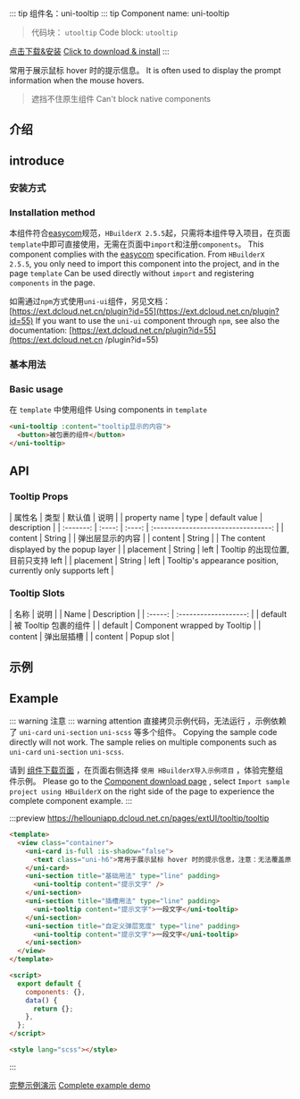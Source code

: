<md-translatedByGoogle />
::: tip 组件名：uni-tooltip
::: tip Component name: uni-tooltip

> 代码块： `utooltip`
> Code block: `utooltip`

[点击下载&安装](https://ext.dcloud.net.cn/plugin?name=uni-tooltip)
[Click to download & install](https://ext.dcloud.net.cn/plugin?name=uni-tooltip)
:::

常用于展示鼠标 hover 时的提示信息。
It is often used to display the prompt information when the mouse hovers.

> 遮挡不住原生组件
> Can't block native components

## 介绍
## introduce

### 安装方式
### Installation method

本组件符合[easycom](https://uniapp.dcloud.io/collocation/pages?id=easycom)规范，`HBuilderX 2.5.5`起，只需将本组件导入项目，在页面`template`中即可直接使用，无需在页面中`import`和注册`components`。
This component complies with the [easycom](https://uniapp.dcloud.io/collocation/pages?id=easycom) specification. From `HBuilderX 2.5.5`, you only need to import this component into the project, and in the page `template` Can be used directly without `import` and registering `components` in the page.

如需通过`npm`方式使用`uni-ui`组件，另见文档：[https://ext.dcloud.net.cn/plugin?id=55](https://ext.dcloud.net.cn/plugin?id=55)
If you want to use the `uni-ui` component through `npm`, see also the documentation: [https://ext.dcloud.net.cn/plugin?id=55](https://ext.dcloud.net.cn /plugin?id=55)

### 基本用法
### Basic usage

在 `template` 中使用组件
Using components in `template`

```html
<uni-tooltip :content="tooltip显示的内容">
  <button>被包裹的组件</button>
</uni-tooltip>
```

## API

### Tooltip Props

|  属性名   |  类型  | 默认值 |                说明                 |
| property name | type | default value | description |
| :-------: | :----: | :----: | :---------------------------------: |
|   content    | String |        |             弹出层显示的内容              |
| content | String | | The content displayed by the popup layer |
| placement | String |  left  | Tooltip 的出现位置, 目前只支持 left |
| placement | String | left | Tooltip's appearance position, currently only supports left |

### Tooltip Slots

|  名称   |         说明          |
| Name | Description |
| :-----: | :-------------------: |
| default | 被 Tooltip 包裹的组件 |
| default | Component wrapped by Tooltip |
| content | 弹出层插槽 |
| content | Popup slot |

## 示例
## Example

::: warning 注意
::: warning attention
直接拷贝示例代码，无法运行 ，示例依赖了 `uni-card` `uni-section` `uni-scss` 等多个组件。
Copying the sample code directly will not work. The sample relies on multiple components such as `uni-card` `uni-section` `uni-scss`.

请到 [组件下载页面](https://ext.dcloud.net.cn/plugin?name=uni-tooltip) ，在页面右侧选择 `使用 HBuilderX导入示例项目` ，体验完整组件示例。
Please go to the [Component download page](https://ext.dcloud.net.cn/plugin?name=uni-tooltip) , select `Import sample project using HBuilderX` on the right side of the page to experience the complete component example.
:::

:::preview https://hellouniapp.dcloud.net.cn/pages/extUI/tooltip/tooltip

```html
<template>
  <view class="container">
    <uni-card is-full :is-shadow="false">
      <text class="uni-h6">常用于展示鼠标 hover 时的提示信息，注意：无法覆盖原生组件</text>
    </uni-card>
    <uni-section title="基础用法" type="line" padding>
      <uni-tooltip content="提示文字" />
    </uni-section>
    <uni-section title="插槽用法" type="line" padding>
      <uni-tooltip content="提示文字">一段文字</uni-tooltip>
    </uni-section>
    <uni-section title="自定义弹层宽度" type="line" padding>
      <uni-tooltip content="提示文字">一段文字</uni-tooltip>
    </uni-section>
  </view>
</template>

<script>
  export default {
    components: {},
    data() {
      return {};
    },
  };
</script>

<style lang="scss"></style>
```

:::

[完整示例演示](https://hellouniapp.dcloud.net.cn/pages/extUI/tooltip/tooltip)
[Complete example demo](https://hellouniapp.dcloud.net.cn/pages/extUI/tooltip/tooltip)